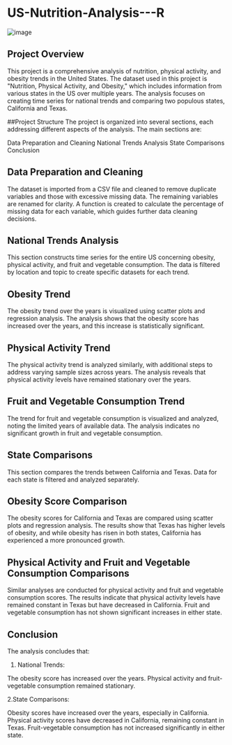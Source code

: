# US-Nutrition-Analysis---R

![image](https://github.com/user-attachments/assets/47a5f4fd-8b7a-439b-81b3-c8cac510d7e8)

## Project Overview

This project is a comprehensive analysis of nutrition, physical activity, and obesity trends in the United States. The dataset used in this project is "Nutrition, Physical Activity, and Obesity," which includes information from various states in the US over multiple years. The analysis focuses on creating time series for national trends and comparing two populous states, California and Texas.

##Project Structure
The project is organized into several sections, each addressing different aspects of the analysis. The main sections are:

Data Preparation and Cleaning
National Trends Analysis
State Comparisons
Conclusion

## Data Preparation and Cleaning
The dataset is imported from a CSV file and cleaned to remove duplicate variables and those with excessive missing data. The remaining variables are renamed for clarity. A function is created to calculate the percentage of missing data for each variable, which guides further data cleaning decisions.

## National Trends Analysis
This section constructs time series for the entire US concerning obesity, physical activity, and fruit and vegetable consumption. The data is filtered by location and topic to create specific datasets for each trend.

## Obesity Trend
The obesity trend over the years is visualized using scatter plots and regression analysis. The analysis shows that the obesity score has increased over the years, and this increase is statistically significant.

## Physical Activity Trend
The physical activity trend is analyzed similarly, with additional steps to address varying sample sizes across years. The analysis reveals that physical activity levels have remained stationary over the years.

## Fruit and Vegetable Consumption Trend
The trend for fruit and vegetable consumption is visualized and analyzed, noting the limited years of available data. The analysis indicates no significant growth in fruit and vegetable consumption.

## State Comparisons
This section compares the trends between California and Texas. Data for each state is filtered and analyzed separately.

## Obesity Score Comparison
The obesity scores for California and Texas are compared using scatter plots and regression analysis. The results show that Texas has higher levels of obesity, and while obesity has risen in both states, California has experienced a more pronounced growth.

## Physical Activity and Fruit and Vegetable Consumption Comparisons
Similar analyses are conducted for physical activity and fruit and vegetable consumption scores. The results indicate that physical activity levels have remained constant in Texas but have decreased in California. Fruit and vegetable consumption has not shown significant increases in either state.

## Conclusion
The analysis concludes that:

1. National Trends:

The obesity score has increased over the years.
Physical activity and fruit-vegetable consumption remained stationary.

2.State Comparisons:

Obesity scores have increased over the years, especially in California.
Physical activity scores have decreased in California, remaining constant in Texas.
Fruit-vegetable consumption has not increased significantly in either state.
